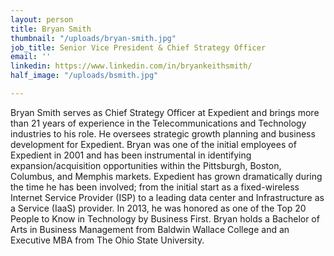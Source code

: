 ```yaml
---
layout: person
title: Bryan Smith
thumbnail: "/uploads/bryan-smith.jpg"
job_title: Senior Vice President & Chief Strategy Officer
email: ''
linkedin: https://www.linkedin.com/in/bryankeithsmith/
half_image: "/uploads/bsmith.jpg"

---
```

Bryan Smith serves as Chief Strategy Officer at Expedient and brings more than 21 years of experience in the Telecommunications and Technology industries to his role. He oversees strategic growth planning and business development for Expedient. Bryan was one of the initial employees of Expedient in 2001 and has been instrumental in identifying expansion/acquisition opportunities within the Pittsburgh, Boston, Columbus, and Memphis markets. Expedient has grown dramatically during the time he has been involved; from the initial start as a fixed-wireless Internet Service Provider (ISP) to a leading data center and Infrastructure as a Service (IaaS) provider. In 2013, he was honored as one of the Top 20 People to Know in Technology by Business First. Bryan holds a Bachelor of Arts in Business Management from Baldwin Wallace College and an Executive MBA from The Ohio State University.